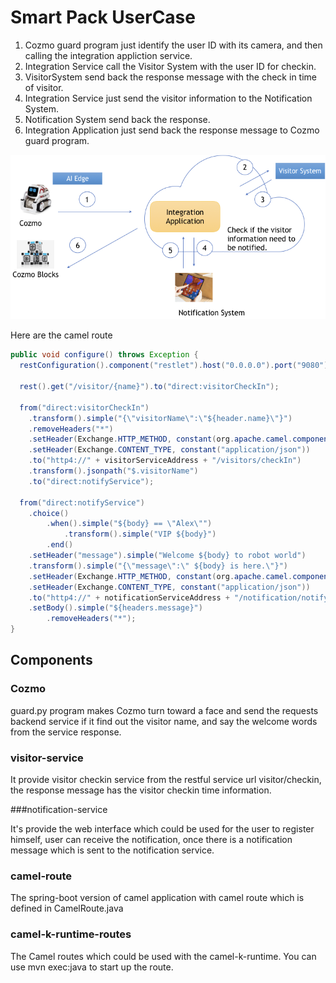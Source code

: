 # Smart Pack UserCase

1. Cozmo guard program just identify the user ID with its camera,  and then calling the integration appliction service.
2. Integration Service call the Visitor System with the user ID for checkin.
3. VisitorSystem send back the response message with the check in time of visitor.
4. Integration Service just send the visitor information to the Notification System.
5. Notification System send back the response.
6. Integration Application just send back the response message to Cozmo guard program.



![image-system](image-system.png)



 Here are the camel route
```java
public void configure() throws Exception {
  restConfiguration().component("restlet").host("0.0.0.0").port("9080");

  rest().get("/visitor/{name}").to("direct:visitorCheckIn");

  from("direct:visitorCheckIn")
    .transform().simple("{\"visitorName\":\"${header.name}\"}")
    .removeHeaders("*")
    .setHeader(Exchange.HTTP_METHOD, constant(org.apache.camel.component.http4.HttpMethods.POST))
    .setHeader(Exchange.CONTENT_TYPE, constant("application/json"))
    .to("http4://" + visitorServiceAddress + "/visitors/checkIn")
    .transform().jsonpath("$.visitorName")
    .to("direct:notifyService");

  from("direct:notifyService")
    .choice()
        .when().simple("${body} == \"Alex\"")
            .transform().simple("VIP ${body}")
        .end()
    .setHeader("message").simple("Welcome ${body} to robot world")
    .transform().simple("{\"message\":\" ${body} is here.\"}")
    .setHeader(Exchange.HTTP_METHOD, constant(org.apache.camel.component.http4.HttpMethods.POST))
    .setHeader(Exchange.CONTENT_TYPE, constant("application/json"))
    .to("http4://" + notificationServiceAddress + "/notification/notify")
    .setBody().simple("${headers.message}")
        .removeHeaders("*");
}

```

## Components

### Cozmo

guard.py program makes Cozmo turn toward a face and send the requests backend service if it
find out the visitor name, and say the welcome words from the service response.

### visitor-service

It provide visitor checkin service from the restful service url visitor/checkin, the response message has the visitor checkin time information. 

###notification-service

It's provide the web interface which could be used for the user to register himself,  user can receive the notification, once there is a notification message which is sent to the notification service. 

### camel-route

The spring-boot version of camel application with camel route which is defined in CamelRoute.java

### camel-k-runtime-routes

The Camel routes which could be used with the camel-k-runtime. You can use mvn exec:java to start up the route.



